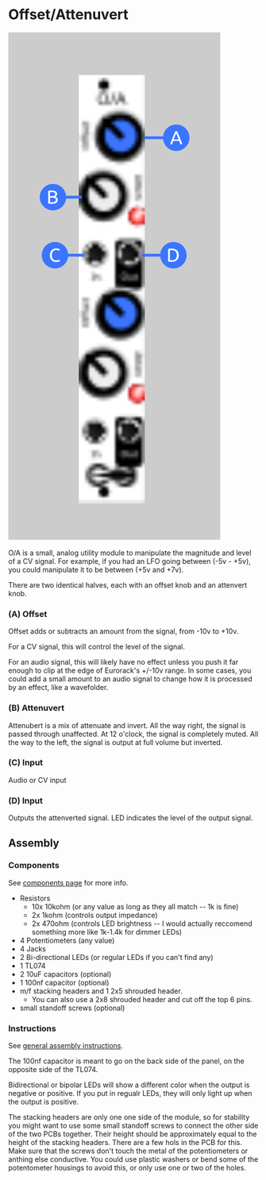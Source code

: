 # Offset/Attenuvert

![OA Faceplate](images/oa_faceplate.svg)

O/A is a small, analog utility module to manipulate the magnitude and level of a CV signal. For example, if you had an LFO going between (-5v - +5v), you could manipulate it to be between (+5v and +7v).

There are two identical halves, each with an offset knob and an attenvert knob.

### (A) Offset

Offset adds or subtracts an amount from the signal, from -10v to +10v.

For a CV signal, this will control the level of the signal.

For an audio signal, this will likely have no effect unless you push it far enough to clip at the edge of Eurorack's +/-10v range. In some cases, you could add a small amount to an audio signal to change how it is processed by an effect, like a wavefolder.

### (B) Attenuvert

Attenubert is a mix of attenuate and invert. All the way right, the signal is passed through unaffected. At 12 o'clock, the signal is completely muted. All the way to the left, the signal is output at full volume but inverted.

### (C) Input

Audio or CV input

### (D) Input

Outputs the attenverted signal. LED indicates the level of the output signal.

## Assembly

### Components

See [components page](https://github.com/QuinnFreedman/modular/wiki/Components) for more info.

* Resistors
  * 10x 10kohm (or any value as long as they all match -- 1k is fine)
  * 2x 1kohm (controls output impedance)
  * 2x 470ohm (controls LED brightness -- I would actually reccomend something more like 1k-1.4k for dimmer LEDs)
* 4 Potentiometers (any value)
* 4 Jacks
* 2 Bi-directional LEDs (or regular LEDs if you can't find any)
* 1 TL074
* 2 10uF capacitors (optional)
* 1 100nf capacitor (optional)
* m/f stacking headers and 1 2x5 shrouded header.
    * You can also use a 2x8 shrouded header and cut off the top 6 pins.
* small standoff screws (optional)

### Instructions

See [general assembly instructions](https://github.com/QuinnFreedman/modular/wiki/Assembly).

The 100nf capacitor is meant to go on the back side of the panel, on the opposite side of the TL074.

Bidirectional or bipolar LEDs will show a different color when the output is negative or positive. If you put in regualr LEDs, they will only light up when the output is positive.

The stacking headers are only one one side of the module, so for stability you might want to use some small standoff screws to connect the other side of the two PCBs together. Their height should be approximately equal to the height of the stacking headers. There are a few hols in the PCB for this. Make sure that the screws don't touch the metal of the potentiometers or anthing else conductive. You could use plastic washers or bend some of the potentometer housings to avoid this, or only use one or two of the holes.
